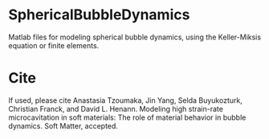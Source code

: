 # SphericalBubbleDynamics
Matlab files for modeling spherical bubble dynamics, using the Keller-Miksis equation or finite elements. 

# Cite
If used, please cite Anastasia Tzoumaka, Jin Yang, Selda Buyukozturk, Christian Franck, and David L. Henann. Modeling high strain-rate microcavitation in soft materials: The role of material behavior in bubble dynamics. Soft Matter, accepted.

